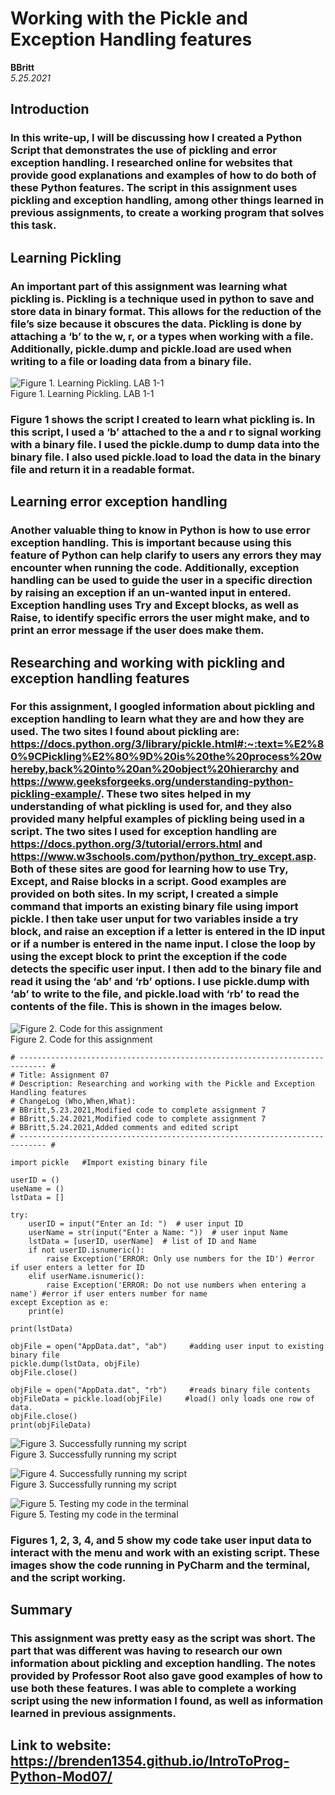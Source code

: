 # Working with the Pickle and Exception Handling features
**BBritt**  
*5.25.2021*

## Introduction
### In this write-up, I will be discussing how I created a Python Script that demonstrates the use of pickling and error exception handling. I researched online for websites that provide good explanations and examples of how to do both of these Python features. The script in this assignment uses pickling and exception handling, among other things learned in previous assignments, to create a working program that solves this task.

## Learning Pickling
### An important part of this assignment was learning what pickling is. Pickling is a technique used in python to save and store data in binary format. This allows for the reduction of the file’s size because it obscures the data. Pickling is done by attaching a ‘b’ to the w, r, or a types when working with a file. Additionally, pickle.dump and pickle.load are used when writing to a file or loading data from a binary file.

![Figure 1. Learning Pickling. LAB 1-1](Picture3.png "Figure 1. Learning Pickling. LAB 7-1")  
Figure 1. Learning Pickling. LAB 1-1
### Figure 1 shows the script I created to learn what pickling is. In this script, I used a ‘b’ attached to the a and r to signal working with a binary file. I used the pickle.dump to dump data into the binary file. I also used pickle.load to load the data in the binary file and return it in a readable format.

## Learning error exception handling
### Another valuable thing to know in Python is how to use error exception handling. This is important because using this feature of Python can help clarify to users any errors they may encounter when running the code. Additionally, exception handling can be used to guide the user in a specific direction by raising an exception if an un-wanted input in entered. Exception handling uses Try and Except blocks, as well as Raise, to identify specific errors the user might make, and to print an error message if the user does make them.

## Researching and working with pickling and exception handling features
### For this assignment, I googled information about pickling and exception handling to learn what they are and how they are used. The two sites I found about pickling are: https://docs.python.org/3/library/pickle.html#:~:text=%E2%80%9CPickling%E2%80%9D%20is%20the%20process%20whereby,back%20into%20an%20object%20hierarchy and https://www.geeksforgeeks.org/understanding-python-pickling-example/. These two sites helped in my understanding of what pickling is used for, and they also provided many helpful examples of pickling being used in a script. The two sites I used for exception handling are https://docs.python.org/3/tutorial/errors.html and https://www.w3schools.com/python/python_try_except.asp. Both of these sites are good for learning how to use Try, Except, and Raise blocks in a script. Good examples are provided on both sites. In my script, I created a simple command that imports an existing binary file using import pickle. I then take user unput for two variables inside a try block, and raise an exception if a letter is entered in the ID input or if a number is entered in the name input. I close the loop by using the except block to print the exception if the code detects the specific user input. I then add to the binary file and read it using the ‘ab’ and ‘rb’ options. I use pickle.dump with ‘ab’ to write to the file, and pickle.load with ‘rb’ to read the contents of the file. This is shown in the images below.

![Figure 2. Code for this assignment](Picture5.png "Figure 2. Code for this assignment")  
Figure 2. Code for this assignment


```
# ---------------------------------------------------------------------------- #
# Title: Assignment 07
# Description: Researching and working with the Pickle and Exception Handling features
# ChangeLog (Who,When,What):
# BBritt,5.23.2021,Modified code to complete assignment 7
# BBritt,5.24.2021,Modified code to complete assignment 7
# BBritt,5.24.2021,Added comments and edited script
# ---------------------------------------------------------------------------- #

import pickle   #Import existing binary file

userID = ()
useName = ()
lstData = []

try:
    userID = input("Enter an Id: ")  # user input ID
    userName = str(input("Enter a Name: "))  # user input Name
    lstData = [userID, userName]  # list of ID and Name
    if not userID.isnumeric():
        raise Exception('ERROR: Only use numbers for the ID') #error if user enters a letter for ID
    elif userName.isnumeric():
        raise Exception('ERROR: Do not use numbers when entering a name') #error if user enters number for name
except Exception as e:
    print(e)

print(lstData)

objFile = open("AppData.dat", "ab")     #adding user input to existing binary file
pickle.dump(lstData, objFile)
objFile.close()

objFile = open("AppData.dat", "rb")     #reads binary file contents
objFileData = pickle.load(objFile)     #load() only loads one row of data.
objFile.close()
print(objFileData)
```

![Figure 3. Successfully running my script](Picture1.png "Figure 3. Successfully running my script")  
Figure 3. Successfully running my script

![Figure 4. Successfully running my script](Picture2.png "Figure 4. Successfully running my script")  
Figure 3. Successfully running my script

![Figure 5. Testing my code in the terminal](Picture3.png "Figure 5. Testing my code in the terminal")  
Figure 5. Testing my code in the terminal

### Figures 1, 2, 3, 4, and 5 show my code take user input data to interact with the menu and work with an existing script. These images show the code running in PyCharm and the terminal, and the script working.

## Summary
### This assignment was pretty easy as the script was short. The part that was different was having to research our own information about pickling and exception handling. The notes provided by Professor Root also gave good examples of how to use both these features. I was able to complete a working script using the new information I found, as well as information learned in previous assignments.

## Link to website: https://brenden1354.github.io/IntroToProg-Python-Mod07/



